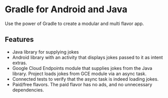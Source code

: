 # Gradle for Android and Java
Use the power of Gradle to create a modular and multi flavor app.

## Features
* Java library for supplying jokes
* Android library with an activity that displays jokes passed to it as intent extras.
* Google Cloud Endpoints module that supplies jokes from the Java library. Project loads jokes from GCE module    via an async task.
* Connected tests to verify that the async task is indeed loading jokes.
* Paid/free flavors. The paid flavor has no ads, and no unnecessary dependencies.
